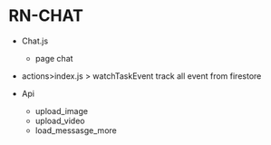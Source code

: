 # RN-CHAT
* Chat.js 
  - page chat

* actions>index.js > watchTaskEvent
  track all event from firestore

* Api
    - upload_image 
    - upload_video
    - load_messasge_more
